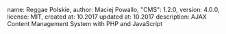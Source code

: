 name: Reggae Polskie,
author: Maciej Powallo,
"CMS": 1.2.0,
version: 4.0.0,
license: MIT,
created at: 10.2017
updated at: 10.2017
description: AJAX Content Management System with PHP and JavaScript
